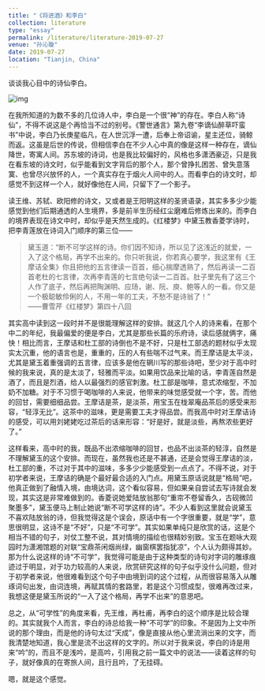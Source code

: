 ```yaml
---
title: "《将进酒》和李白"
collection: literature
type: "essay"
permalink: /literature/literature-2019-07-27
venue: "孙沁璇"
date: 2019-07-27
location: "Tianjin, China"
---
```


谈谈我心目中的诗仙李白。

![img](https://sunqinxuan.github.io/images/literature-2019-07-27-img1.webp)


在我所知道的为数不多的几位诗人中，李白是一个很“神”的存在。李白人称“诗仙”，不得不说这是个再恰当不过的别号。《警世通言》第九卷“李谪仙醉草吓蛮书”中说，李白乃长庚星临凡，在人世沉浮一遭，后奉上帝诏谕，星主还位，骑鲸而返。这虽是后世的传说，但相信李白在不少人心中真的像是这样一种存在，谪仙降世，寄寓人间。苏东坡的诗词，也是我比较偏好的，风格也多潇洒豪迈，只是我在看东坡的诗文时，似乎能看到文字背后的那个人，那个曾挣扎困苦、曾失意落寞、也曾尽兴放怀的人，一个真实存在于烟火人间中的人。而看李白的诗文时，却感觉不到这样一个人，就好像他在人间，只留下了一个影子。

读王维、苏轼、欧阳修的诗文，又或者是王阳明这样的圣贤语录，其实多多少少能感觉到他们后期通透的人生境界，多是前半生历经红尘磨难后修炼出来的。而李白的境界表现在诗文中时，却似乎是天然生成的。《红楼梦》中黛玉教香菱学诗时，把李青莲放在诗词入门顺序的第三位——

>黛玉道：“断不可学这样的诗。你们因不知诗，所以见了这浅近的就爱，一入了这个格局，再学不出来的。你只听我说，你若真心要学，我这里有《王摩诘全集》你且把他的五言律读一百首，细心揣摩透熟了，然后再读一二百首老杜的七言律，次再李青莲的七言绝句读一二百首。肚子里先有了这三个人作了底子，然后再把陶渊明、应玚，谢、阮、庾、鲍等人的一看。你又是一个极聪敏伶俐的人，不用一年的工夫，不愁不是诗翁了！”<br>
——曹雪芹《红楼梦》第四十八回

其实高中读到这一段时并不是很能理解这样的安排。就这几个人的诗来看，在那个中二的年纪，我最偏爱的便是李白，尤其是那些长篇的乐府诗，读后感就俩字，痛快！相比而言，王摩诘和杜工部的诗倒也不是不好，只是杜工部选的题材似乎太现实太沉重，他的语言也是，重重的，压的人有些喘不过气来。而王摩诘是太平淡，尤其是黛玉着重强调的五言律，应该多是他在辋川写的那些诗吧，至少对于高中时候的我来说，真的是太淡了，轻雅而平淡。如果用饮品来比喻的话，李青莲自然是酒了，而且是烈酒，给人以最强烈的感官刺激。杜工部是咖啡，意式浓缩型，不加奶不加糖。对于不习惯于喝咖啡的人来说，他带来的味觉感受就一个字，苦。而他的回甘，需要细细品尝。王摩诘是茶，是淡茶，用宝玉在栊翠庵品茶后的感受来形容，“轻淳无比”。这茶中的滋味，更是需要工夫才得品尝。而我高中时对王摩诘诗的感受，可以用刘姥姥吃过茶后的话来形容：“好是好，就是淡些，再熬浓些更好了。”


这样看来，高中时的我，既品不出浓缩咖啡的回甘，也品不出淡茶的轻淳，自然是不理解黛玉的这个安排。而现在，虽然我也还是不甚通，还是会觉得王摩诘的淡，杜工部的重，不过对于其中的滋味，多多少少能感受到一点点了。不得不说，对于初学者来说，王摩诘的确是个最好最合适的入门点。用黛玉原话说就是“格局”吧，他真正做到了融情入境，由境达词，这个看似容易，但如果亲自尝试去写诗就会发现，其实这是非常难做到的。香菱说她爱陆放翁那句“重帘不卷留香久，古砚微凹聚墨多”，黛玉便马上制止她说“断不可学这样的诗”。不少人看到这里就会说黛玉不喜欢陆放翁的诗，但我觉得这是个误会，原话中有一个字很重要，就是“学”，意思很明显，这诗不是“不好”，只是“不可学”。其实如果单纯只是欣赏的话，这是个相当不错的句子，对仗工整不说，其对情境的描绘也很精妙别致。宝玉在题咏大观园时为潇湘馆题的对联“宝鼎茶闲烟尚绿，幽窗棋罢指犹凉”，个人认为颇得其妙。那为什么说这样的诗“不可学”，我觉得可能是由于这种类型的诗句对字词的雕琢痕迹过于明显，对于功力较高的人来说，欣赏研究这样的句子似乎没什么问题，但对于初学者来说，他很难看到这个句子中由境到词的这个过程，从而很容易落入从雕琢词句出发，由词连境，再赋其情的套路里，若是这个习惯成型，很难再改过来，我想这便是黛玉所说的“一入了这个格局，再学不出来”的意思吧。

总之，从“可学性”的角度来看，先王维，再杜甫，再李白的这个顺序是比较合理的。其实就我个人而言，李白的诗总给我一种“不可学”的印象。不是因为上文中所说的那个理由，而是他的诗句太过“天成”，像是直接从他心里流淌出来的文字，而我清楚地知道，我心里是流不出这样的文字的。所以对于我来说，李白的诗是用来“吟”的，而且不是浅吟，是高吟，引用我之前一篇文中的说法——读着这样的句子，就好像真的在寄旅人间，且行且吟，了无挂碍。

嗯，就是这个感觉。